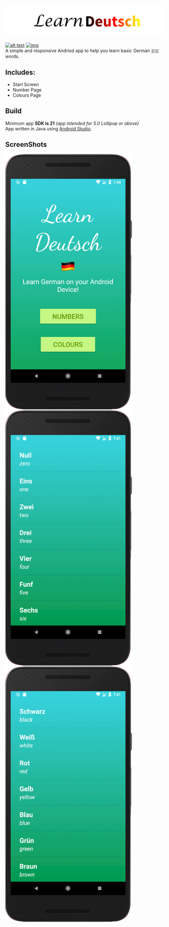 ![img](https://raw.githubusercontent.com/Furqan17/learn-Deutsche-app/master/logo-src/learndeutsch-logo.png)   
---
[![alt text](https://img.shields.io/badge/platform-Android-brightgreen.svg)](https://www.android.com/) [![img](https://img.shields.io/badge/version-1.0.0-orange.svg)](https://github.com/Furqan17/learn-Deutsche-app/blob/master/AndroidManifest.xml)  
A simple and responsive Andriod app to help you learn basic German :de: words.  

## Includes:
* Start Screen
* Number Page 
* Colours Page

## Build 

Minimum app **SDK is 21** *(app intended for 5.0 Lollipop or above)*  
App written in Java using [Android Studio](https://developer.android.com/studio/).

## ScreenShots

![img](https://raw.githubusercontent.com/Furqan17/learn-Deutsche-app/master/Screenshots/home-tp.png)  
![img](https://raw.githubusercontent.com/Furqan17/learn-Deutsche-app/master/Screenshots/number-tp.png)  
![img](https://raw.githubusercontent.com/Furqan17/learn-Deutsche-app/master/Screenshots/colours-tp.png)  

